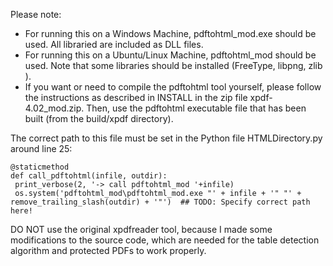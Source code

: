 Please note:

- For running this on a Windows Machine, pdftohtml_mod.exe should be used. All libraried are included as DLL files.
- For running this on a Ubuntu/Linux Machine, pdftohtml_mod should be used. Note that some libraries should be installed (FreeType, libpng, zlib ).
- If you want or need to compile the pdftohtml tool yourself, please follow the instructions as described in INSTALL in the zip file xpdf-4.02_mod.zip. Then, use the pdftohtml executable file that has been built (from the build/xpdf directory).

The correct path to this file must be set in the Python file HTMLDirectory.py around line 25:

    @staticmethod
    def call_pdftohtml(infile, outdir):
     print_verbose(2, '-> call pdftohtml_mod '+infile)
     os.system('pdftohtml_mod\pdftohtml_mod.exe "' + infile + '" "' + remove_trailing_slash(outdir) + '"')  ## TODO: Specify correct path here!

DO NOT use the original xpdfreader tool, because I made some modifications to the source code, which are needed for the table detection algorithm and protected PDFs to work properly.
